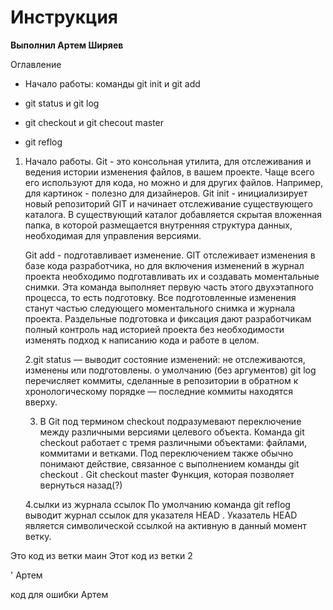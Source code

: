 
























# Инструкция ##

**Выполнил Артем Ширяев**

Оглавление

* Начало работы: команды git init и git add

* git status и git log

* git checkout и git checout master

* git reflog

1. Начало работы. Git - это консольная утилита, для отслеживания и ведения истории изменения файлов, в вашем проекте. Чаще всего его используют для кода, но можно и для других файлов. Например, для картинок - полезно для дизайнеров. Git init - инициализирует новый репозиторий GIT и начинает отслеживание существующего каталога. В существующий каталог добавляется скрытая вложенная папка, в которой размещается внутренняя структура данных, необходимая для управления версиями.

   Git add - подготавливает изменение. GIT отслеживает изменения в базе кода разработчика, но для включения изменений в журнал проекта необходимо подготавливать их и создавать моментальные снимки. Эта команда выполняет первую часть этого двухэтапного процесса, то есть подготовку. Все подготовленные изменения станут частью следующего моментального снимка и журнала проекта. Раздельные подготовка и фиксация дают разработчикам полный контроль над историей проекта без необходимости изменять подход к написанию кода и работе в целом.


   2.git status — выводит состояние изменений: не отслеживаются, изменены или подготовлены. о умолчанию (без аргументов) git log перечисляет коммиты, сделанные в репозитории в обратном к хронологическому порядке — последние коммиты находятся вверху.

   3. В Git под термином checkout подразумевают переключение между различными версиями целевого объекта. Команда git checkout работает с тремя различными объектами: файлами, коммитами и ветками. Под переключением также обычно понимают действие, связанное с выполнением команды git checkout .  Git checkout master Функция, которая позволяет вернуться назад(?)

   4.сылки из журнала ссылок По умолчанию команда git reflog выводит журнал ссылок для указателя HEAD . Указатель HEAD является символической ссылкой на активную в данный момент ветку.


Это код из ветки маин
Этот код из ветки 2

'
Артем


код для ошибки
Артем
